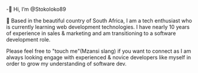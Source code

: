 -👋 Hi, I’m @Stokoloko89
 
 🌱 Based in the beautiful country of South Africa, I am a tech enthusiast who is currently learning web development technologies. I have nearly 10 years of experience  in sales & marketing and am transitioning to a software development role. 

Please feel free to "touch me"(Mzansi slang) if you want to connect as I am always looking engage with experienced & novice developers like myself in order to grow my understanding of software dev.

